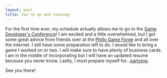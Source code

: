 ```yaml
---
layout: post
title: You're up and running!
---
```


For the first time ever, my schedule actually allows me to go to the [Game Developer's Conference](http://www.gdconf.com/)! I am excited and a little overwhelmed, but I got some great advice from friends over at the [Philly Game Forge](http://phillygameforge.com/) and all over the internet. I still have some preparation left to do. I would like to bring a game I worked on or two. I will make sure to have plenty of business cards. I am in the middle of incorporating but I will have an updated resume because you never know. Lastly, I must prepare myself for...[partying](http://thatvenuspatrolwildrumpusparty.com/).

See you there!
